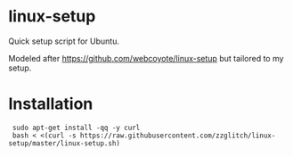 linux-setup
===========

Quick setup script for Ubuntu.

Modeled after https://github.com/webcoyote/linux-setup but tailored to my setup.

Installation
============

     sudo apt-get install -qq -y curl
     bash < <(curl -s https://raw.githubusercontent.com/zzglitch/linux-setup/master/linux-setup.sh)




